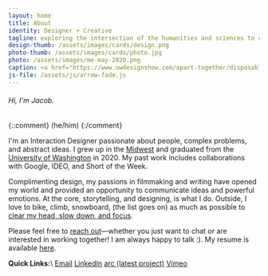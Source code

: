 ```yaml
---
layout: home
title: About
identity: Designer + Creative
tagline: exploring the intersection of the humanities and sciences to connect individuals, communities, and systems.
design-thumb: /assets/images/cards/design.png
photo-thumb: /assets/images/cards/photo.jpg
photo: /assets/images/me-may-2020.png
caption: <a href="https://www.uwdesignshow.com/apart-together/disposable-camera-connection">Shot on Film</a>, circa May 2020
js-file: /assets/js/arrow-fade.js
---
```

###### Hi, I'm Jacob. 

{::comment}
(he/him)
{:/comment}

I'm an Interaction Designer passionate about people, complex problems, and abstract ideas. I grew up in the [Midwest](https://en.wikipedia.org/wiki/Northbrook,_Illinois) and graduated from the [University of Washington](https://art.washington.edu/design/interaction-design-bdes) in 2020. My past work includes collaborations with Google, IDEO, and Short of the Week.

Complimenting design, my passions in filmmaking and writing have opened my world and provided an opportunity to communicate ideas and powerful emotions. At the core, storytelling, and designing, is what I do. Outside, I love to bike, climb, snowboard, (the list goes on) as much as possible to [clear my head, slow down, and focus](https://web.stanford.edu/~cbross/Ecospeak/wildernessletter.html).

Please feel free to [reach out](mailto&#58;%6Aa%&#54;&#51;obee&#37;&#54;C&#37;6&#57;&#37;61s&#64;gm&#37;61%69&#108;&#46;co&#37;6D)—whether you just want to chat or are interested in working together! I am always happy to talk :). My resume is available [here](/assets/Elias_Resume_Jan_2020.pdf).

**Quick Links:**\\
[Email](mailto&#58;%6Aa%&#54;&#51;obee&#37;&#54;C&#37;6&#57;&#37;61s&#64;gm&#37;61%69&#108;&#46;co&#37;6D) [LinkedIn](https://www.linkedin.com/in/jacobelias/) [arc (latest project)](https://arc.jelias.me) [Vimeo](https://vimeo.com/jelias)


